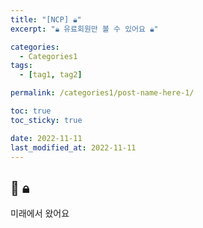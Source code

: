 ```yaml
---
title: "[NCP] 🔒︎"
excerpt: "🔒︎ 유료회원만 볼 수 있어요 🔒︎"

categories:
  - Categories1
tags:
  - [tag1, tag2]

permalink: /categories1/post-name-here-1/

toc: true
toc_sticky: true

date: 2022-11-11
last_modified_at: 2022-11-11
---
```


## 🦥 🔒︎

미래에서 왔어요
